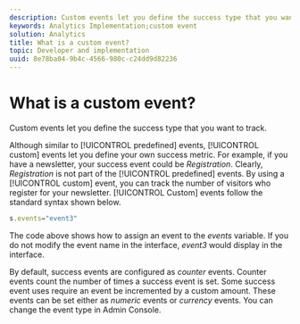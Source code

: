 ```yaml
---
description: Custom events let you define the success type that you want to track.
keywords: Analytics Implementation;custom event
solution: Analytics
title: What is a custom event?
topic: Developer and implementation
uuid: 8e78ba04-9b4c-4566-980c-c24dd9d82236
---
```


# What is a custom event?

Custom events let you define the success type that you want to track.

Although similar to [!UICONTROL predefined] events, [!UICONTROL custom] events let you define your own success metric. For example, if you have a newsletter, your success event could be _Registration_. Clearly, _Registration_ is not part of the [!UICONTROL predefined] events. By using a [!UICONTROL custom] event, you can track the number of visitors who register for your newsletter. [!UICONTROL Custom] events follow the standard syntax shown below.

```js
s.events="event3"
```

The code above shows how to assign an event to the _events_ variable. If you do not modify the event name in the interface, _event3_ would display in the interface.

By default, success events are configured as _counter_ events. Counter events count the number of times a success event is set. Some success event uses require an event be incremented by a custom amount. These events can be set either as _numeric_ events or _currency_ events. You can change the event type in Admin Console.
